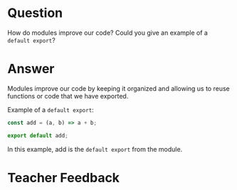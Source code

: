 # Question
How do modules improve our code? Could you give an example of a `default export`?

# Answer

Modules improve our code by keeping it organized and allowing us to reuse functions or code that we have exported.

Example of a `default export`:

```js
const add = (a, b) => a + b;

export default add;
```
In this example, add is the `default export` from the module.
# Teacher Feedback